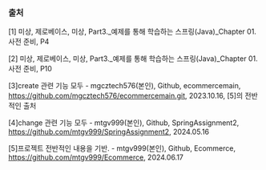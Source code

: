 ### 출처
[1] 미상, 제로베이스, 미상, Part3._예제를 통해 학습하는
스프링(Java)_Chapter 01.사전 준비, P4

[2] 미상, 제로베이스, 미상, Part3._예제를 통해 학습하는
스프링(Java)_Chapter 01.사전 준비, P10

[3]create 관련 기능 모두 - mgcztech576(본인), Github, ecommercemain, 
https://github.com/mgcztech576/ecommercemain.git, 2023.10.16,
[5]의 전반적인 출처

[4]change 관련 기능 모두 - mtgv999(본인), Github, SpringAssignment2,
https://github.com/mtgv999/SpringAssignment2, 2024.05.16

[5]프로젝트 전반적인 내용을 기반. - mtgv999(본인), Github, Ecommerce,
https://github.com/mtgv999/Ecommerce, 2024.06.17
